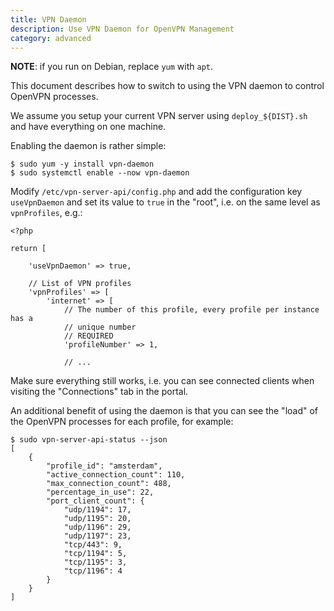 ```yaml
---
title: VPN Daemon
description: Use VPN Daemon for OpenVPN Management
category: advanced
---
```


**NOTE**: if you run on Debian, replace `yum` with `apt`.

This document describes how to switch to using the VPN daemon to control 
OpenVPN processes. 

We assume you setup your current VPN server using `deploy_${DIST}.sh` and have 
everything on one machine.

Enabling the daemon is rather simple:

    $ sudo yum -y install vpn-daemon
    $ sudo systemctl enable --now vpn-daemon

Modify `/etc/vpn-server-api/config.php` and add the configuration key 
`useVpnDaemon` and set its value to `true` in the "root", i.e. on the same 
level as `vpnProfiles`, e.g.:

    <?php

    return [

        'useVpnDaemon' => true,

        // List of VPN profiles
        'vpnProfiles' => [
            'internet' => [
                // The number of this profile, every profile per instance has a 
                // unique number
                // REQUIRED
                'profileNumber' => 1,

                // ...

Make sure everything still works, i.e. you can see connected clients when 
visiting the "Connections" tab in the portal.

An additional benefit of using the daemon is that you can see the "load" of the
OpenVPN processes for each profile, for example:

```
$ sudo vpn-server-api-status --json
[
    {
        "profile_id": "amsterdam",
        "active_connection_count": 110,
        "max_connection_count": 488,
        "percentage_in_use": 22,
        "port_client_count": {
            "udp/1194": 17,
            "udp/1195": 20,
            "udp/1196": 29,
            "udp/1197": 23,
            "tcp/443": 9,
            "tcp/1194": 5,
            "tcp/1195": 3,
            "tcp/1196": 4
        }
    }
]
```
